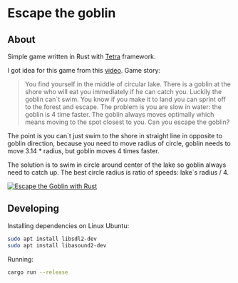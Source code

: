 # Escape the goblin

## About

Simple game written in Rust with [Tetra](https://github.com/17cupsofcoffee/tetra) framework.

I got idea for this game from this [video](https://youtu.be/V0V3LMK40iI). Game story:
> You find yourself in the middle of circular lake. There is a goblin at the shore who will eat you
> immediately if he can catch you. Luckily the goblin can`t swim. You know if you make it to land
> you can sprint off to the forest and escape. The problem is you are slow in water: the goblin is
> 4 time faster. The goblin always moves optimally which means moving to the spot closest to you.
> Can you escape the goblin?

The point is you can`t just swim to the shore in straight line in opposite to goblin direction,
because you need to move radius of circle, goblin needs to move 3.14 * radius, but goblin
moves 4 times faster.

The solution is to swim in circle around center of the lake so goblin always need to catch up.
The best circle radius is ratio of speeds: lake\`s radius / 4.

[![Escape the Goblin with Rust](http://img.youtube.com/vi/25HPzlK4Da8/0.jpg)](http://www.youtube.com/watch?v=25HPzlK4Da8 "Escape the Goblin with Rust")

## Developing

Installing dependencies on Linux Ubuntu:
```bash
sudo apt install libsdl2-dev
sudo apt install libasound2-dev
```
Running:
```bash
cargo run --release
```
